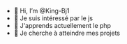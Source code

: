 - 👋 Hi, I’m @King-Bj1
- 👀 Je suis intéressé par le js
- 🌱 J'apprends actuellement le php
- 💞️ Je cherche à atteindre mes projets

<!---
King-Bj1/King-Bj1 is a ✨ special ✨ repository because its `README.md` (this file) appears on your GitHub profile.
You can click the Preview link to take a look at your changes.
--->

